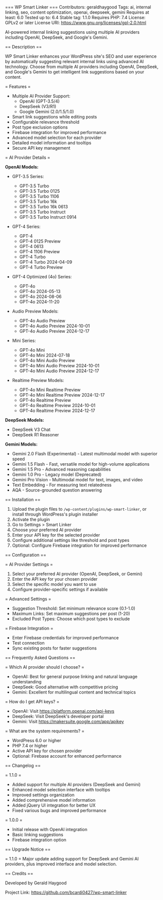=== WP Smart Linker ===
Contributors: geraldhaygood
Tags: ai, internal linking, seo, content optimization, openai, deepseek, gemini
Requires at least: 6.0
Tested up to: 6.4
Stable tag: 1.1.0
Requires PHP: 7.4
License: GPLv2 or later
License URI: https://www.gnu.org/licenses/gpl-2.0.html

AI-powered internal linking suggestions using multiple AI providers including OpenAI, DeepSeek, and Google's Gemini.

== Description ==

WP Smart Linker enhances your WordPress site's SEO and user experience by automatically suggesting relevant internal links using advanced AI technology. Choose from multiple AI providers including OpenAI, DeepSeek, and Google's Gemini to get intelligent link suggestions based on your content.

= Features =

* Multiple AI Provider Support:
  * OpenAI (GPT-3.5/4)
  * DeepSeek (V3/R1)
  * Google Gemini (2.0/1.5/1.0)
* Smart link suggestions while editing posts
* Configurable relevance threshold
* Post type exclusion options
* Firebase integration for improved performance
* Advanced model selection for each provider
* Detailed model information and tooltips
* Secure API key management

= AI Provider Details =

**OpenAI Models:**
* GPT-3.5 Series:
  * GPT-3.5 Turbo
  * GPT-3.5 Turbo 0125
  * GPT-3.5 Turbo 1106
  * GPT-3.5 Turbo 16k
  * GPT-3.5 Turbo 16k 0613
  * GPT-3.5 Turbo Instruct
  * GPT-3.5 Turbo Instruct 0914

* GPT-4 Series:
  * GPT-4
  * GPT-4 0125 Preview
  * GPT-4 0613
  * GPT-4 1106 Preview
  * GPT-4 Turbo
  * GPT-4 Turbo 2024-04-09
  * GPT-4 Turbo Preview

* GPT-4 Optimized (4o) Series:
  * GPT-4o
  * GPT-4o 2024-05-13
  * GPT-4o 2024-08-06
  * GPT-4o 2024-11-20
  
* Audio Preview Models:
  * GPT-4o Audio Preview
  * GPT-4o Audio Preview 2024-10-01
  * GPT-4o Audio Preview 2024-12-17
  
* Mini Series:
  * GPT-4o Mini
  * GPT-4o Mini 2024-07-18
  * GPT-4o Mini Audio Preview
  * GPT-4o Mini Audio Preview 2024-10-01
  * GPT-4o Mini Audio Preview 2024-12-17
  
* Realtime Preview Models:
  * GPT-4o Mini Realtime Preview
  * GPT-4o Mini Realtime Preview 2024-12-17
  * GPT-4o Realtime Preview
  * GPT-4o Realtime Preview 2024-10-01
  * GPT-4o Realtime Preview 2024-12-17

**DeepSeek Models:**
* DeepSeek V3 Chat
* DeepSeek R1 Reasoner

**Gemini Models:**
* Gemini 2.0 Flash (Experimental) - Latest multimodal model with superior speed
* Gemini 1.5 Flash - Fast, versatile model for high-volume applications
* Gemini 1.5 Pro - Advanced reasoning capabilities
* Gemini 1.0 Pro - Legacy model (Deprecated)
* Gemini Pro Vision - Multimodal model for text, images, and video
* Text Embedding - For measuring text relatedness
* AQA - Source-grounded question answering

== Installation ==

1. Upload the plugin files to `/wp-content/plugins/wp-smart-linker`, or install through WordPress's plugin installer
2. Activate the plugin
3. Go to Settings > Smart Linker
4. Choose your preferred AI provider
5. Enter your API key for the selected provider
6. Configure additional settings like threshold and post types
7. Optional: Configure Firebase integration for improved performance

== Configuration ==

= AI Provider Settings =
1. Select your preferred AI provider (OpenAI, DeepSeek, or Gemini)
2. Enter the API key for your chosen provider
3. Select the specific model you want to use
4. Configure provider-specific settings if available

= Advanced Settings =
* Suggestion Threshold: Set minimum relevance score (0.1-1.0)
* Maximum Links: Set maximum suggestions per post (1-20)
* Excluded Post Types: Choose which post types to exclude

= Firebase Integration =
* Enter Firebase credentials for improved performance
* Test connection
* Sync existing posts for faster suggestions

== Frequently Asked Questions ==

= Which AI provider should I choose? =

* OpenAI: Best for general purpose linking and natural language understanding
* DeepSeek: Good alternative with competitive pricing
* Gemini: Excellent for multilingual content and technical topics

= How do I get API keys? =

* OpenAI: Visit https://platform.openai.com/api-keys
* DeepSeek: Visit DeepSeek's developer portal
* Gemini: Visit https://makersuite.google.com/app/apikey

= What are the system requirements? =

* WordPress 6.0 or higher
* PHP 7.4 or higher
* Active API key for chosen provider
* Optional: Firebase account for enhanced performance

== Changelog ==

= 1.1.0 =
* Added support for multiple AI providers (DeepSeek and Gemini)
* Enhanced model selection interface with tooltips
* Improved settings organization
* Added comprehensive model information
* Added jQuery UI integration for better UX
* Fixed various bugs and improved performance

= 1.0.0 =
* Initial release with OpenAI integration
* Basic linking suggestions
* Firebase integration option

== Upgrade Notice ==

= 1.1.0 =
Major update adding support for DeepSeek and Gemini AI providers, plus improved interface and model selection.

== Credits ==

Developed by Gerald Haygood

Project Link: https://github.com/bcardi0427/wp-smart-linker